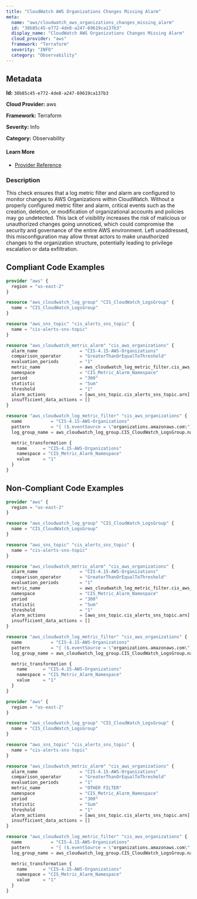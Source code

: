 ```yaml
---
title: "CloudWatch AWS Organizations Changes Missing Alarm"
meta:
  name: "aws/cloudwatch_aws_organizations_changes_missing_alarm"
  id: "38b85c45-e772-4de8-a247-69619ca137b3"
  display_name: "CloudWatch AWS Organizations Changes Missing Alarm"
  cloud_provider: "aws"
  framework: "Terraform"
  severity: "INFO"
  category: "Observability"
---
```

## Metadata

**Id:** `38b85c45-e772-4de8-a247-69619ca137b3`

**Cloud Provider:** aws

**Framework:** Terraform

**Severity:** Info

**Category:** Observability

#### Learn More

 - [Provider Reference](https://registry.terraform.io/providers/hashicorp/aws/latest/docs/resources/cloudwatch_log_metric_filter#pattern)

### Description

 This check ensures that a log metric filter and alarm are configured to monitor changes to AWS Organizations within CloudWatch. Without a properly configured metric filter and alarm, critical events such as the creation, deletion, or modification of organizational accounts and policies may go undetected. This lack of visibility increases the risk of malicious or unauthorized changes going unnoticed, which could compromise the security and governance of the entire AWS environment. Left unaddressed, this misconfiguration may allow threat actors to make unauthorized changes to the organization structure, potentially leading to privilege escalation or data exfiltration.


## Compliant Code Examples
```terraform
provider "aws" {
  region = "us-east-2"
}

resource "aws_cloudwatch_log_group" "CIS_CloudWatch_LogsGroup" {
  name = "CIS_CloudWatch_LogsGroup"
}

resource "aws_sns_topic" "cis_alerts_sns_topic" {
  name = "cis-alerts-sns-topic"
}

resource "aws_cloudwatch_metric_alarm" "cis_aws_organizations" {
  alarm_name                = "CIS-4.15-AWS-Organizations"
  comparison_operator       = "GreaterThanOrEqualToThreshold"
  evaluation_periods        = "1"
  metric_name               = aws_cloudwatch_log_metric_filter.cis_aws_organizations.id
  namespace                 = "CIS_Metric_Alarm_Namespace"
  period                    = "300"
  statistic                 = "Sum"
  threshold                 = "1"
  alarm_actions             = [aws_sns_topic.cis_alerts_sns_topic.arn]
  insufficient_data_actions = []
}

resource "aws_cloudwatch_log_metric_filter" "cis_aws_organizations" {
  name           = "CIS-4.15-AWS-Organizations"
  pattern        = "{ ($.eventSource = \"organizations.amazonaws.com\") && (($.eventName = AcceptHandshake) || ($.eventName = AttachPolicy) || ($.eventName = CreateAccount) || ($.eventName = PutBucketLifecycle) || ($.eventName = CreateOrganizationalUnit) || ($.eventName = CreatePolicy) || ($.eventName = DeclineHandshake) || ($.eventName = DeleteOrganization) || ($.eventName = DeleteOrganizationalUnit) || ($.eventName = DeletePolicy) || ($.eventName = DetachPolicy) || ($.eventName = DisablePolicyType) || ($.eventName = EnablePolicyType) || ($.eventName = InviteAccountToOrganization) || ($.eventName = LeaveOrganization) || ($.eventName = MoveAccount) || ($.eventName = RemoveAccountFromOrganization) || ($.eventName = UpdatePolicy) || ($.eventName = UpdateOrganizationalUni)) }"
  log_group_name = aws_cloudwatch_log_group.CIS_CloudWatch_LogsGroup.name

  metric_transformation {
    name      = "CIS-4.15-AWS-Organizations"
    namespace = "CIS_Metric_Alarm_Namespace"
    value     = "1"
  }
}

```
## Non-Compliant Code Examples
```terraform
provider "aws" {
  region = "us-east-2"
}

resource "aws_cloudwatch_log_group" "CIS_CloudWatch_LogsGroup" {
  name = "CIS_CloudWatch_LogsGroup"
}

resource "aws_sns_topic" "cis_alerts_sns_topic" {
  name = "cis-alerts-sns-topic"
}

resource "aws_cloudwatch_metric_alarm" "cis_aws_organizations" {
  alarm_name                = "CIS-4.15-AWS-Organizations"
  comparison_operator       = "GreaterThanOrEqualToThreshold"
  evaluation_periods        = "1"
  metric_name               = aws_cloudwatch_log_metric_filter.cis_aws_organizations.id
  namespace                 = "CIS_Metric_Alarm_Namespace"
  period                    = "300"
  statistic                 = "Sum"
  threshold                 = "1"
  alarm_actions             = [aws_sns_topic.cis_alerts_sns_topic.arn]
  insufficient_data_actions = []
}

resource "aws_cloudwatch_log_metric_filter" "cis_aws_organizations" {
  name           = "CIS-4.15-AWS-Organizations"
  pattern        = "{ ($.eventSource = \"organizations.amazonaws.com\") && (($.eventName = AttachPolicy) || ($.eventName = CreateAccount) || ($.eventName = PutBucketLifecycle) || ($.eventName = CreateOrganizationalUnit) || ($.eventName = CreatePolicy) || ($.eventName = DeclineHandshake) || ($.eventName = DeleteOrganization) || ($.eventName = DeleteOrganizationalUnit) || ($.eventName = DeletePolicy) || ($.eventName = DetachPolicy) || ($.eventName = DisablePolicyType) || ($.eventName = EnablePolicyType) || ($.eventName = InviteAccountToOrganization) || ($.eventName = LeaveOrganization) || ($.eventName = MoveAccount) || ($.eventName = RemoveAccountFromOrganization) || ($.eventName = UpdatePolicy) || ($.eventName = UpdateOrganizationalUni)) }"
  log_group_name = aws_cloudwatch_log_group.CIS_CloudWatch_LogsGroup.name

  metric_transformation {
    name      = "CIS-4.15-AWS-Organizations"
    namespace = "CIS_Metric_Alarm_Namespace"
    value     = "1"
  }
}

```

```terraform
provider "aws" {
  region = "us-east-2"
}

resource "aws_cloudwatch_log_group" "CIS_CloudWatch_LogsGroup" {
  name = "CIS_CloudWatch_LogsGroup"
}

resource "aws_sns_topic" "cis_alerts_sns_topic" {
  name = "cis-alerts-sns-topic"
}

resource "aws_cloudwatch_metric_alarm" "cis_aws_organizations" {
  alarm_name                = "CIS-4.15-AWS-Organizations"
  comparison_operator       = "GreaterThanOrEqualToThreshold"
  evaluation_periods        = "1"
  metric_name               = "OTHER FILTER"
  namespace                 = "CIS_Metric_Alarm_Namespace"
  period                    = "300"
  statistic                 = "Sum"
  threshold                 = "1"
  alarm_actions             = [aws_sns_topic.cis_alerts_sns_topic.arn]
  insufficient_data_actions = []
}

resource "aws_cloudwatch_log_metric_filter" "cis_aws_organizations" {
  name           = "CIS-4.15-AWS-Organizations"
  pattern        = "{ ($.eventSource = \"organizations.amazonaws.com\") && (($.eventName = \"AcceptHandshake\") || ($.eventName = 'AttachPolicy') || ($.eventName = CreateAccount) || ($.eventName = PutBucketLifecycle) || ($.eventName = CreateOrganizationalUnit) || ($.eventName = CreatePolicy) || ($.eventName = DeclineHandshake) || ($.eventName = DeleteOrganization) || ($.eventName = DeleteOrganizationalUnit) || ($.eventName = DeletePolicy) || ($.eventName = DetachPolicy) || ($.eventName = DisablePolicyType) || ($.eventName = EnablePolicyType) || ($.eventName = InviteAccountToOrganization) || ($.eventName = LeaveOrganization) || ($.eventName = MoveAccount) || ($.eventName = RemoveAccountFromOrganization) || ($.eventName = UpdatePolicy) || ($.eventName = UpdateOrganizationalUni)) }"
  log_group_name = aws_cloudwatch_log_group.CIS_CloudWatch_LogsGroup.name

  metric_transformation {
    name      = "CIS-4.15-AWS-Organizations"
    namespace = "CIS_Metric_Alarm_Namespace"
    value     = "1"
  }
}

```